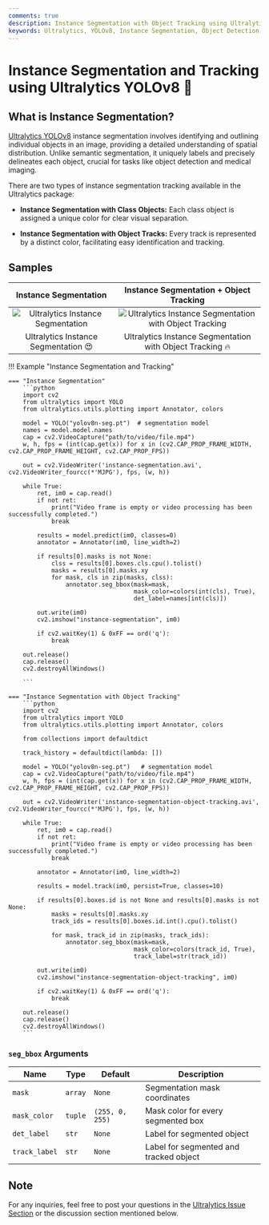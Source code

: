 ```yaml
---
comments: true
description: Instance Segmentation with Object Tracking using Ultralytics YOLOv8
keywords: Ultralytics, YOLOv8, Instance Segmentation, Object Detection, Object Tracking, Segbbox, Computer Vision, Notebook, IPython Kernel, CLI, Python SDK
---
```


# Instance Segmentation and Tracking using Ultralytics YOLOv8 🚀

## What is Instance Segmentation?

[Ultralytics YOLOv8](https://github.com/ultralytics/ultralytics/) instance segmentation involves identifying and outlining individual objects in an image, providing a detailed understanding of spatial distribution. Unlike semantic segmentation, it uniquely labels and precisely delineates each object, crucial for tasks like object detection and medical imaging.

There are two types of instance segmentation tracking available in the Ultralytics package:

- **Instance Segmentation with Class Objects:** Each class object is assigned a unique color for clear visual separation.

- **Instance Segmentation with Object Tracks:** Every track is represented by a distinct color, facilitating easy identification and tracking.

## Samples

|                                                          Instance Segmentation                                                          |                                                           Instance Segmentation + Object Tracking                                                            |
|:---------------------------------------------------------------------------------------------------------------------------------------:|:------------------------------------------------------------------------------------------------------------------------------------------------------------:|
| ![Ultralytics Instance Segmentation](https://github.com/RizwanMunawar/ultralytics/assets/62513924/d4ad3499-1f33-4871-8fbc-1be0b2643aa2) | ![Ultralytics Instance Segmentation with Object Tracking](https://github.com/RizwanMunawar/ultralytics/assets/62513924/2e5c38cc-fd5c-4145-9682-fa94ae2010a0) |
|                                                  Ultralytics Instance Segmentation 😍                                                   |                                                  Ultralytics Instance Segmentation with Object Tracking 🔥                                                   |

!!! Example "Instance Segmentation and Tracking"

    === "Instance Segmentation"
        ```python
        import cv2
        from ultralytics import YOLO
        from ultralytics.utils.plotting import Annotator, colors
        
        model = YOLO("yolov8n-seg.pt")  # segmentation model
        names = model.model.names
        cap = cv2.VideoCapture("path/to/video/file.mp4")
        w, h, fps = (int(cap.get(x)) for x in (cv2.CAP_PROP_FRAME_WIDTH, cv2.CAP_PROP_FRAME_HEIGHT, cv2.CAP_PROP_FPS))
        
        out = cv2.VideoWriter('instance-segmentation.avi', cv2.VideoWriter_fourcc(*'MJPG'), fps, (w, h))
        
        while True:
            ret, im0 = cap.read()
            if not ret:
                print("Video frame is empty or video processing has been successfully completed.")
                break
        
            results = model.predict(im0, classes=0)
            annotator = Annotator(im0, line_width=2)
        
            if results[0].masks is not None:
                clss = results[0].boxes.cls.cpu().tolist()
                masks = results[0].masks.xy
                for mask, cls in zip(masks, clss):
                    annotator.seg_bbox(mask=mask,
                                       mask_color=colors(int(cls), True),
                                       det_label=names[int(cls)])
        
            out.write(im0)
            cv2.imshow("instance-segmentation", im0)
        
            if cv2.waitKey(1) & 0xFF == ord('q'):
                break
        
        out.release()
        cap.release()
        cv2.destroyAllWindows()

        ```

    === "Instance Segmentation with Object Tracking"
        ```python
        import cv2
        from ultralytics import YOLO
        from ultralytics.utils.plotting import Annotator, colors
        
        from collections import defaultdict
        
        track_history = defaultdict(lambda: [])
        
        model = YOLO("yolov8n-seg.pt")   # segmentation model
        cap = cv2.VideoCapture("path/to/video/file.mp4")
        w, h, fps = (int(cap.get(x)) for x in (cv2.CAP_PROP_FRAME_WIDTH, cv2.CAP_PROP_FRAME_HEIGHT, cv2.CAP_PROP_FPS))
        
        out = cv2.VideoWriter('instance-segmentation-object-tracking.avi', cv2.VideoWriter_fourcc(*'MJPG'), fps, (w, h))
        
        while True:
            ret, im0 = cap.read()
            if not ret:
                print("Video frame is empty or video processing has been successfully completed.")
                break
        
            annotator = Annotator(im0, line_width=2)
        
            results = model.track(im0, persist=True, classes=10)
        
            if results[0].boxes.id is not None and results[0].masks is not None:
                masks = results[0].masks.xy
                track_ids = results[0].boxes.id.int().cpu().tolist()
        
                for mask, track_id in zip(masks, track_ids):
                    annotator.seg_bbox(mask=mask,
                                       mask_color=colors(track_id, True),
                                       track_label=str(track_id))
        
            out.write(im0)
            cv2.imshow("instance-segmentation-object-tracking", im0)
        
            if cv2.waitKey(1) & 0xFF == ord('q'):
                break
        
        out.release()
        cap.release()
        cv2.destroyAllWindows()
        ```

### `seg_bbox` Arguments

| Name          | Type    | Default         | Description                            |
|---------------|---------|-----------------|----------------------------------------|
| `mask`        | `array` | `None`          | Segmentation mask coordinates          |
| `mask_color`  | `tuple` | `(255, 0, 255)` | Mask color for every segmented box     |
| `det_label`   | `str`   | `None`          | Label for segmented object             |
| `track_label` | `str`   | `None`          | Label for segmented and tracked object |

## Note

For any inquiries, feel free to post your questions in the [Ultralytics Issue Section](https://github.com/ultralytics/ultralytics/issues/new/choose) or the discussion section mentioned below.

